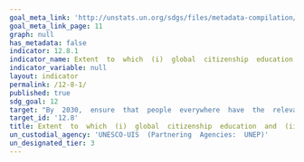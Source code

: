 ```yaml
---
goal_meta_link: 'http://unstats.un.org/sdgs/files/metadata-compilation/Metadata-Goal-12.pdf'
goal_meta_link_page: 11
graph: null
has_metadata: false
indicator: 12.8.1
indicator_name: Extent  to  which  (i)  global  citizenship  education  and  (ii)  education  for  sustainable  development  (including  climate  change  education)  are  mainstreamed  in  (a)  national  education  policies  (b)  curricula  (c)  teacher  education  and  (d)  student  assessment
indicator_variable: null
layout: indicator
permalink: /12-8-1/
published: true  
sdg_goal: 12
target: "By  2030,  ensure  that  people  everywhere  have  the  relevant  information  and  awareness  for  sustainable  development  and  lifestyles  in  harmony  with  nature."
target_id: '12.8'
title: Extent  to  which  (i)  global  citizenship  education  and  (ii)  education  for  sustainable  development  (including  climate  change  education)  are  mainstreamed  in  (a)  national  education  policies  (b)  curricula  (c)  teacher  education  and  (d)  student  assessment
un_custodial_agency: 'UNESCO-UIS  (Partnering  Agencies:  UNEP)'
un_designated_tier: 3
---
```

